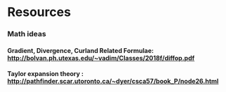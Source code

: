 # Resources

### Math ideas

#### Gradient, Divergence, Curland Related Formulae: http://bolvan.ph.utexas.edu/~vadim/Classes/2018f/diffop.pdf

#### Taylor expansion theory : http://pathfinder.scar.utoronto.ca/~dyer/csca57/book_P/node26.html
